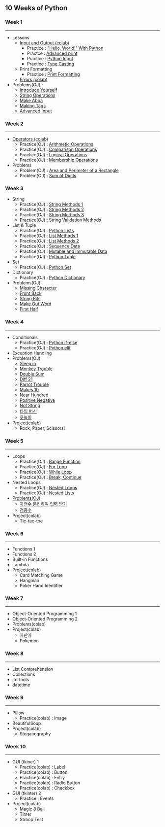 ## 10 Weeks of Python

### Week 1
---
* Lessons
   * <a href = "https://colab.research.google.com/drive/1a1rZB5tIMluQqgSrgOWFDETsv_a7kHTn?usp=sharing">Input and Output (colab)</a>
      * Practice : <a href = "http://3.131.175.105/problem/0213">"Hello, World!" With Python</a>
      * Practce : <a href="http://3.131.175.105/problem/0284">Advanced print</a>
      * Practice : <a href = "http://3.131.175.105/problem/0214">Python Input</a>
      * Practice : <a href = "http://3.131.175.105/problem/0217">Type Casting</a>
   * Print Formatting
      * Practice : <a href="http://3.131.175.105/problem/0220">Print Formatting</a> 
   * <a href = "https://colab.research.google.com/drive/17xim7Q8CzN9ybLFZqg_wdBqnKfBfkRO4?usp=sharing">Errors (colab)</a>
* Problems(OJ) : 
    * <a href = "http://3.131.175.105/problem/0219">Introduce Yourself</a>
    * <a href="http://3.131.175.105/problem/0216">String Operations</a> 
    * <a href="http://3.131.175.105/problem/0235">Make Abba</a>
    * <a href="http://3.131.175.105/problem/0236">Making Tags</a>
    * <a href = "http://3.131.175.105/problem/0246">Advanced Input</a>

### Week 2
---
* <a href="https://colab.research.google.com/drive/1DOiyBG9Ouvg5SZuKxeiAWYa0OE4OkvrL?usp=sharing">Operators (colab)</a>
    * Practice(OJ) : <a href="http://3.131.175.105/problem/0218">Arithmetic Operations</a>
    * Practice(OJ) : <a href="http://3.131.175.105/problem/0223">Comparison Operations</a>
    * Practice(OJ) : <a href="http://3.131.175.105/problem/0224">Logical Operations</a>
    * Practice(OJ) : <a href="http://3.131.175.105/problem/0261">Membership Operations</a>
* Problems 
    * Problem(OJ) : <a href="http://3.131.175.105/problem/0221">Area and Perimeter of a Rectangle</a>
    * Problem(OJ) : <a href="http://3.131.175.105/problem/0222">Sum of Digits</a>

### Week 3
* String
   * Practice(OJ) : <a href="http://3.131.175.105/problem/0237">String Methods 1</a>
   * Practice(OJ) : <a href="http://3.131.175.105/problem/0238">String Methods 2</a> 
   * Practice(OJ) : <a href="http://3.131.175.105/problem/0245">String Methods 3</a> 
   * Practice(OJ) : <a href="http://3.131.175.105/problem/0239">String Validation Methods</a>
* List & Tuple
   * Practice(OJ) : <a href="http://3.131.175.105/problem/0240">Python Lists</a>
   * Practice(OJ) : <a href="http://3.131.175.105/problem/0241">List Methods 1</a>
   * Practice(OJ) : <a href="http://3.131.175.105/problem/0242">List Methods 2</a>
   * Practice(OJ) : <a href="http://3.131.175.105/problem/0243">Sequence Data</a>
   * Practice(OJ) : <a href="http://3.131.175.105/problem/0244">Mutable and Immutable Data</a>  
   * Practice(OJ) : <a href="http://3.131.175.105/problem/0281">Python Tuple</a>
* Set
   * Practice(OJ) : <a href="http://3.131.175.105/problem/0282">Python Set</a>
* Dictionary
   * Practice(OJ) : <a href="http://3.131.175.105/problem/0283">Python Dictionary</a>
* Problems(OJ):
   * <a href="http://3.131.175.105/problem/0249">Missing Character</a>
   * <a href="http://3.131.175.105/problem/0250">Front Back</a>
   * <a href="http://3.131.175.105/problem/0252">String Bits</a>
   * <a href="http://3.131.175.105/problem/0253">Make Out Word</a>
   * <a href="http://3.131.175.105/problem/0254">First Half</a> 
  
### Week 4
---
* Conditionals
    * Practice(OJ) : <a href="http://3.131.175.105/problem/0225">Python if-else</a>  
    * Practice(OJ) : <a href="http://3.131.175.105/problem/0226">Python elif</a> 
* Exception Handling
* Problems(OJ)
    * <a href="http://3.131.175.105/problem/0227">Sleep in </a>
    * <a href="http://3.131.175.105/problem/0228">Monkey Trouble</a> 
    * <a href="http://3.131.175.105/problem/0229">Double Sum</a>
    * <a href="http://3.131.175.105/problem/0230">Diff 21</a>
    * <a href="http://3.131.175.105/problem/0231">Parrot Trouble</a>
    * <a href="http://3.131.175.105/problem/0232">Makes 10</a>
    * <a href="http://3.131.175.105/problem/0233">Near Hundred</a>
    * <a href="http://3.131.175.105/problem/0233">Positive Negative</a>
    * <a href="http://3.131.175.105/problem/0248">Not String</a>
    * <a href="http://3.131.175.105/problem/0002">타임 머신</a>
    * <a href="http://3.131.175.105/problem/0005">윷놀이</a>
* Project(colab)
    * Rock, Paper, Scissors!
   
### Week 5
---
* Loops
    * Practice(OJ) : <a href="http://3.131.175.105/problem/0262">Range Function</a> 
    * Practice(OJ) : <a href="http://3.131.175.105/problem/0263">For Loop</a>
    * Practice(OJ) : <a href="http://3.131.175.105/problem/0264">While Loop</a>
    * Practice(OJ) : <a href="http://3.131.175.105/problem/0265">Break, Continue</a>
* Nested Loops
    * Practice(OJ) : <a href="http://3.131.175.105/problem/0285">Nested Loops</a> 
    * Practice(OJ) : <a href="http://3.131.175.105/problem/0286">Nested Lists
* Problems(OJ)
    * <a href="http://3.131.175.105/problem/0003">자연수 분리하여 입력 받기</a>
    * <a href="http://3.131.175.105/problem/0006">검증수</a>
* Project(colab)
    * Tic-tac-toe

### Week 6
---
* Functions 1
* Functions 2
* Built-in Functions
* Lambda
* Project(colab)
   * Card Matching Game
   * Hangman
   * Poker Hand Identifier

### Week 7
---
* Object-Oriented Programming 1
* Object-Oriented Programming 2
* Problems(colab)
* Project(colab)
   * 자판기
   * Pokemon

### Week 8
----
* List Comprehension
* Collections
* itertools 
* datetime
   
### Week 9
--- 
* Pillow
   * Practice(colab) : Image
* BeautifulSoup
* Project(colab)
   * Steganography
   
### Week 10
---
* GUI (tkiner) 1
   * Practice(colab) : Label
   * Practice(colab) : Button
   * Practice(colab) : Entry
   * Practice(colab) : Radio Button
   * Practice(colab) : Checkbox
* GUI (tkinter) 2
   * Practice : Events
* Project(colab)
   * Magic 8 Ball
   * Timer
   * Stroop Test
